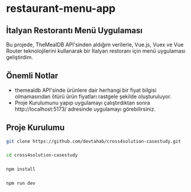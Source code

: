 # restaurant-menu-app

## İtalyan Restorantı Menü Uygulaması

Bu projede, TheMealDB API'sinden aldığım verilerle, Vue.js, Vuex ve Vue Router teknolojilerini kullanarak bir İtalyan restoranı için menü uygulaması geliştirdim.

## Önemli Notlar
- themealdb API'sinde ürünlere dair herhangi bir fiyat bilgisi olmamasından ötürü ürün fiyatları rastgele şekilde oluşturuluyor.
- Proje Kurulumunu yapıp uygulamayı çalıştırdıktan sonra http://localhost:5173/ adresinde uygulamayı görebilirsiniz.

## Proje Kurulumu

```sh
git clone https://github.com/devtahab/cross4solution-casestudy.git
```

###

```sh
cd cross4solution-casestudy
```

###

```sh
npm install
```

### 

```sh
npm run dev
```
